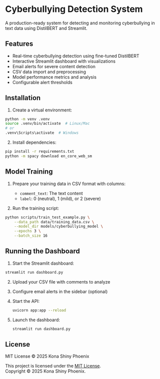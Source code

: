 # Cyberbullying Detection System

A production-ready system for detecting and monitoring cyberbullying in text data using DistilBERT and Streamlit.

## Features

- Real-time cyberbullying detection using fine-tuned DistilBERT
- Interactive Streamlit dashboard with visualizations
- Email alerts for severe content detection
- CSV data import and preprocessing
- Model performance metrics and analysis
- Configurable alert thresholds

## Installation

1. Create a virtual environment:
```bash
python -m venv .venv
source .venv/bin/activate  # Linux/Mac
# or
.venv\Scripts\activate  # Windows
```

2. Install dependencies:
```bash
pip install -r requirements.txt
python -m spacy download en_core_web_sm
```

## Model Training

1. Prepare your training data in CSV format with columns:
   - `comment_text`: The text content
   - `label`: 0 (neutral), 1 (mild), or 2 (severe)

2. Run the training script:
```bash
python scripts/train_test_example.py \
    --data_path data/training_data.csv \
    --model_dir models/cyberbullying_model \
    --epochs 3 \
    --batch_size 16
```

## Running the Dashboard

1. Start the Streamlit dashboard:
```bash
streamlit run dashboard.py
```

2. Upload your CSV file with comments to analyze

3. Configure email alerts in the sidebar (optional)
4. Start the API:
   ```bash
   uvicorn app:app --reload
   ```
5. Launch the dashboard:
   ```bash
   streamlit run dashboard.py
   ```

## License
MIT License © 2025 Kona Shiny Phoenix

This project is licensed under the [MIT License](./LICENSE).<br>
Copyright © 2025 Kona Shiny Phoenix.

